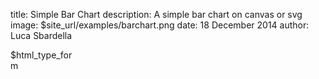 title: Simple Bar Chart
description: A simple bar chart on canvas or svg
image: $site_url/examples/barchart.png
date: 18 December 2014
author: Luca Sbardella

<div style="width: 100px" class="center-block">$html_type_form</div>
<div data-options='gexamples.barchart' style='max-width: 500px' class="center-block" giotto-chart></div>